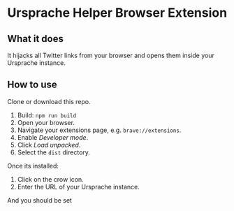 # Ursprache Helper Browser Extension

## What it does

It hijacks all Twitter links from your browser and opens them inside your Ursprache instance.

## How to use

Clone or download this repo.

1. Build: `npm run build`
2. Open your browser.
3. Navigate your extensions page, e.g. `brave://extensions`.
4. Enable _Developer mode_.
5. Click _Load unpacked_.
6. Select the `dist` directory.

Once its installed:
1. Click on the crow icon.
2. Enter the URL of your Ursprache instance.

And you should be set
